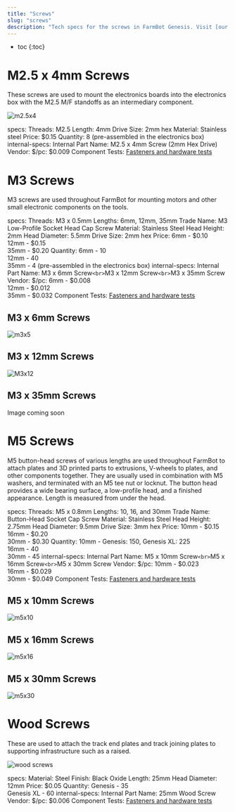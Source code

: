 ```yaml
---
title: "Screws"
slug: "screws"
description: "Tech specs for the screws in FarmBot Genesis. Visit [our shop](http://shop.farm.bot) to purchase parts."
---
```


* toc
{:toc}


# M2.5 x 4mm Screws

These screws are used to mount the electronics boards into the electronics box with the M2.5 M/F standoffs as an intermediary component.

![m2.5x4](_images/m2.5x4.jpg)

specs:
  Threads: M2.5
  Length: 4mm
  Drive Size: 2mm hex
  Material: Stainless steel
  Price: $0.15
  Quantity: 8 (pre-assembled in the electronics box)
internal-specs:
  Internal Part Name: M2.5 x 4mm Screw (2mm Hex Drive)
  Vendor: 
  $/pc: $0.009
  Component Tests: [Fasteners and hardware tests](../fasteners-and-hardware.md#component-tests)

# M3 Screws

M3 screws are used throughout FarmBot for mounting motors and other small electronic components on the tools.

specs:
  Threads: M3 x 0.5mm
  Lengths: 6mm, 12mm, 35mm
  Trade Name: M3 Low-Profile Socket Head Cap Screw
  Material: Stainless Steel
  Head Height: 2mm
  Head Diameter: 5.5mm
  Drive Size: 2mm hex
  Price: 6mm - $0.10<br>12mm - $0.15<br>35mm - $0.20
  Quantity: 6mm - 10<br>12mm - 40<br>35mm - 4 (pre-assembled in the electronics box)
internal-specs:
  Internal Part Name: M3 x 6mm Screw`<br>`M3 x 12mm Screw`<br>`M3 x 35mm Screw
  Vendor: 
  $/pc: 6mm - $0.008<br>12mm - $0.012<br>35mm - $0.032
  Component Tests: [Fasteners and hardware tests](../fasteners-and-hardware.md#component-tests)

## M3 x 6mm Screws

![m3x5](_images/m3x5.jpg)

## M3 x 12mm Screws

![M3x12](_images/m3x12.jpg)

## M3 x 35mm Screws

Image coming soon

# M5 Screws

M5 button-head screws of various lengths are used throughout FarmBot to attach plates and 3D printed parts to extrusions, V-wheels to plates, and other components together. They are usually used in combination with M5 washers, and terminated with an M5 tee nut or locknut. The button head provides a wide bearing surface, a low-profile head, and a finished appearance. Length is measured from under the head.

specs:
  Threads: M5 x 0.8mm
  Lengths: 10, 16, and 30mm
  Trade Name: Button-Head Socket Cap Screw
  Material: Stainless Steel
  Head Height: 2.75mm
  Head Diameter: 9.5mm
  Drive Size: 3mm hex
  Price: 10mm - $0.15<br>16mm - $0.20<br>30mm - $0.30
  Quantity: 10mm - Genesis: 150, Genesis XL: 225<br>16mm - 40<br>30mm - 45
internal-specs:
  Internal Part Name: M5 x 10mm Screw`<br>`M5 x 16mm Screw`<br>`M5 x 30mm Screw
  Vendor: 
  $/pc: 10mm - $0.023<br>16mm - $0.029<br>30mm - $0.049
  Component Tests: [Fasteners and hardware tests](../fasteners-and-hardware.md#component-tests)

## M5 x 10mm Screws

![m5x10](_images/m5x10.jpg)

## M5 x 16mm Screws

![m5x16](_images/m5x16.jpg)

## M5 x 30mm Screws

![m5x30](_images/m5x30.jpg)

# Wood Screws

These are used to attach the track end plates and track joining plates to supporting infrastructure such as a raised.

![wood screws](_images/wood_screws.jpg)

specs:
  Material: Steel
  Finish: Black Oxide
  Length: 25mm
  Head Diameter: 12mm
  Price: $0.05
  Quantity: Genesis - 35<br>Genesis XL - 60
internal-specs:
  Internal Part Name: 25mm Wood Screw
  Vendor: 
  $/pc: $0.006
  Component Tests: [Fasteners and hardware tests](../fasteners-and-hardware.md#component-tests)
